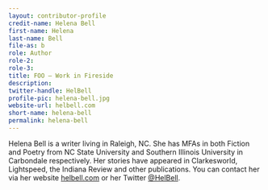 ```yaml
---
layout: contributor-profile
credit-name: Helena Bell
first-name: Helena
last-name: Bell
file-as: b
role: Author
role-2:
role-3:
title: FOO — Work in Fireside
description: 
twitter-handle: HelBell
profile-pic: helena-bell.jpg
website-url: helbell.com
short-name: helena-bell
permalink: helena-bell
---
```


Helena Bell is a writer living in Raleigh, NC. She has MFAs in both Fiction and Poetry from NC State University and Southern Illinois University in Carbondale respectively. Her stories have appeared in Clarkesworld, Lightspeed, the Indiana Review and other publications. You can contact her via her website [helbell.com](http://www.helbell.com) or her Twitter [@HelBell](https://twitter.com/helbell).
